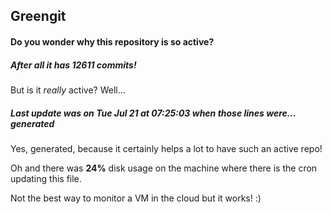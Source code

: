 ## Greengit

#### Do you wonder why this repository is so active?

##### After all it has 12611 commits!

But is it *really* active? Well...

##### Last update was on Tue Jul 21 at 07:25:03 when those lines were... generated

Yes, generated, because it certainly helps a lot to have such an active repo!

Oh and there was **24%** disk usage on the machine
where there is the cron updating this file.

Not the best way to monitor a VM in the cloud but it works! :)
